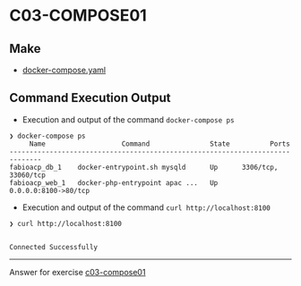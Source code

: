 # C03-COMPOSE01

## Make
- [docker-compose.yaml](docker-compose.yaml)

## Command Execution Output

- Execution and output of the command `docker-compose ps`

```
❯ docker-compose ps
     Name                   Command               State          Ports        
------------------------------------------------------------------------------
fabioacp_db_1    docker-entrypoint.sh mysqld      Up      3306/tcp, 33060/tcp 
fabioacp_web_1   docker-php-entrypoint apac ...   Up      0.0.0.0:8100->80/tcp
```

- Execution and output of the command `curl http://localhost:8100`

```
❯ curl http://localhost:8100


Connected Successfully
```

***
Answer for exercise [c03-compose01](https://github.com/devopsacademyau/academy/blob/af3225a3436f263164e8daebc6bbd1ef3122b900/classes/03class/exercises/c03-compose01/README.md)